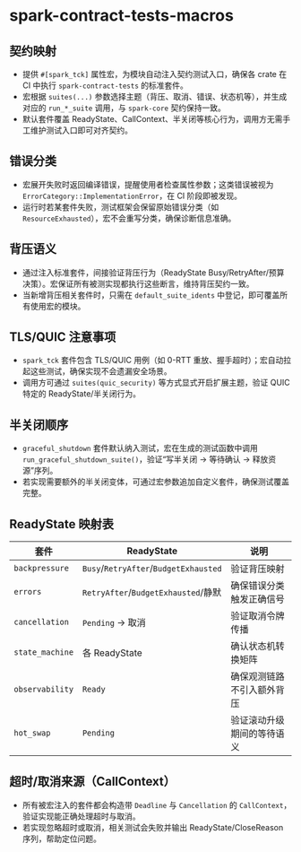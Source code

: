 # spark-contract-tests-macros

## 契约映射
- 提供 `#[spark_tck]` 属性宏，为模块自动注入契约测试入口，确保各 crate 在 CI 中执行 `spark-contract-tests` 的标准套件。
- 宏根据 `suites(...)` 参数选择主题（背压、取消、错误、状态机等），并生成对应的 `run_*_suite` 调用，与 `spark-core` 契约保持一致。
- 默认套件覆盖 ReadyState、CallContext、半关闭等核心行为，调用方无需手工维护测试入口即可对齐契约。

## 错误分类
- 宏展开失败时返回编译错误，提醒使用者检查属性参数；这类错误被视为 `ErrorCategory::ImplementationError`，在 CI 阶段即被发现。
- 运行时若某套件失败，测试框架会保留原始错误分类（如 `ResourceExhausted`），宏不会重写分类，确保诊断信息准确。

## 背压语义
- 通过注入标准套件，间接验证背压行为（ReadyState Busy/RetryAfter/预算决策）。宏保证所有被测实现都执行这些断言，维持背压契约一致。
- 当新增背压相关套件时，只需在 `default_suite_idents` 中登记，即可覆盖所有使用宏的模块。

## TLS/QUIC 注意事项
- `spark_tck` 套件包含 TLS/QUIC 用例（如 0-RTT 重放、握手超时）；宏自动拉起这些测试，确保实现不会遗漏安全场景。
- 调用方可通过 `suites(quic_security)` 等方式显式开启扩展主题，验证 QUIC 特定的 ReadyState/半关闭行为。

## 半关闭顺序
- `graceful_shutdown` 套件默认纳入测试，宏在生成的测试函数中调用 `run_graceful_shutdown_suite()`，验证“写半关闭 → 等待确认 → 释放资源”序列。
- 若实现需要额外的半关闭变体，可通过宏参数追加自定义套件，确保测试覆盖完整。

## ReadyState 映射表
| 套件 | ReadyState | 说明 |
| --- | --- | --- |
| `backpressure` | `Busy`/`RetryAfter`/`BudgetExhausted` | 验证背压映射 |
| `errors` | `RetryAfter`/`BudgetExhausted`/静默 | 确保错误分类触发正确信号 |
| `cancellation` | `Pending` → 取消 | 验证取消令牌传播 |
| `state_machine` | 各 ReadyState | 确认状态机转换矩阵 |
| `observability` | `Ready` | 确保观测链路不引入额外背压 |
| `hot_swap` | `Pending` | 验证滚动升级期间的等待语义 |

## 超时/取消来源（CallContext）
- 所有被宏注入的套件都会构造带 `Deadline` 与 `Cancellation` 的 `CallContext`，验证实现能正确处理超时与取消。
- 若实现忽略超时或取消，相关测试会失败并输出 ReadyState/CloseReason 序列，帮助定位问题。
